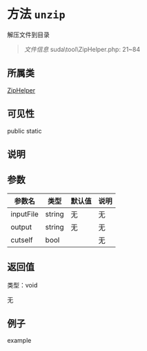 # 方法 `unzip`

解压文件到目录

> *文件信息* suda\tool\ZipHelper.php: 21~84

## 所属类 

[ZipHelper](../ZipHelper.md)

## 可见性

 public static

## 说明




## 参数


| 参数名 | 类型 | 默认值 | 说明 |
|--------|-----|-------|-------|
| inputFile |  string | 无 | 无 |
| output |  string | 无 | 无 |
| cutself |  bool |  | 无 |



## 返回值

类型：void

无



## 例子

example